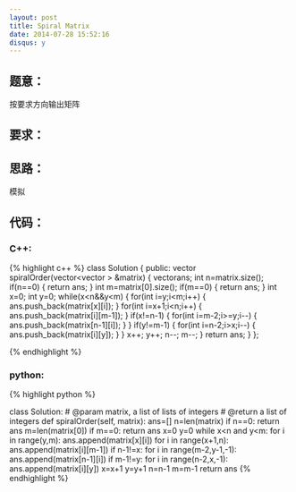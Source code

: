 ```yaml
---
layout: post
title: Spiral Matrix
date: 2014-07-28 15:52:16
disqus: y
---
```


## 题意：
按要求方向输出矩阵

## 要求：


## 思路：
模拟

## 代码：

### C++:

{% highlight c++ %}
class Solution {
public:
    vector<int> spiralOrder(vector<vector<int> > &matrix) {
        vector<int>ans;
        int n=matrix.size();
        if(n==0)
        {
            return ans;
        }
        int m=matrix[0].size();
        if(m==0)
        {
            return ans;
        }
        int x=0;
        int y=0;
        while(x<n&&y<m)
        {
            for(int i=y;i<m;i++)
            {
                ans.push_back(matrix[x][i]);
            }
            for(int i=x+1;i<n;i++)
            {
                ans.push_back(matrix[i][m-1]);
            }
            if(x!=n-1)
            {
                for(int i=m-2;i>=y;i--)
                {
                    ans.push_back(matrix[n-1][i]);
                }
            }
            if(y!=m-1)
            {
                for(int i=n-2;i>x;i--)
                {
                    ans.push_back(matrix[i][y]);
                }
            }
            x++;
            y++;
            n--;
            m--;
        }
        return ans;
    }
};


 {% endhighlight %}
### python:

{% highlight python %}

class Solution:
    # @param matrix, a list of lists of integers
    # @return a list of integers
    def spiralOrder(self, matrix):
        ans=[]
        n=len(matrix)
        if n==0:
            return ans
        m=len(matrix[0])
        if m==0:
            return ans
        x=0
        y=0
        while x<n and y<m:
            for i in range(y,m):
                ans.append(matrix[x][i])
            for i in range(x+1,n):
                ans.append(matrix[i][m-1])
            if n-1!=x:
                for i in range(m-2,y-1,-1):
                    ans.append(matrix[n-1][i])
            if m-1!=y:
                for i in range(n-2,x,-1):
                    ans.append(matrix[i][y])
            x=x+1
            y=y+1
            n=n-1
            m=m-1
        return ans
 {% endhighlight %}
